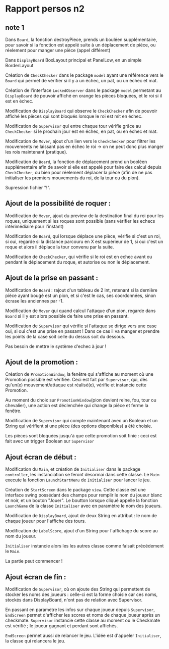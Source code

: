 # Rapport persos n2

## note 1

Dans `Board`, la fonction destroyPiece, prends un bouléen supplémentaire, pour savoir si la fonction est appelé suite à un déplacement de pièce, ou réelement pour manger une pièce (appel différent)

Dans `DisplayBoard` BoxLayout principal et PanelLow, en un simple BorderLayout

Création de `CheckChecker` dans le package `model` ayant une référence vers le `Board` qui permet de vérifier si il y a un échec, un pat, ou un échec et mat.

Création de l'interface `LockedObserver` dans le package `model` permetant au `DisplayBoard` de pouvoir affiché en orange les pièces bloquées, et le roi si il est en échec.

Modification de `DisplayBoard` qui observe le `CheckChecker` afin de pouvoir affiché les pièces qui sont bloqués lorsque le roi est mit en échec.

Modification de `Supervisor` qui entre chaque tour vérifie grâce au `CheckChecker` si le prochain jour est en échec, en pat, ou en échec et mat.

Modification de `Mover`, ajout d'un lien vers le `CheckChecker` pour filtrer les mouvements ne laissant pas en échec le roi -> on ne peut donc plus manger les rois maintenant (pratique).

Modification de `Board`, la fonction de déplacement prend un booléen supplémentaire afin de savoir si elle est appelé pour faire des calcul depuis `CheckChecker`, ou bien pour réelement déplacer la pièce (afin de ne pas initialiser les premiers mouvements du roi, de la tour ou du pion).

Supression fichier "!".

## Ajout de la possibilité de roquer :

Modification de `Mover`, ajout du preview de la destination final du roi pour les roques, uniquement si les roques sont possible (sans vérifier les echecs intérimédiaire pour l'instant)

Modification de `Board`, qui lorsque déplace une pièce, vérifie si c'est un roi, si oui, regarde si la distance parcouru en X est supérieur de 1, si oui c'est un roque et alors il déplace la tour convenu par la suite.

Modification de `CheckChecker`, qui vérifie si le roi est en echec avant ou pendant le déplacement du roque, et autorise ou non le déplacement.

## Ajout de la prise en passant :

Modification de `Board` : rajout d'un tableau de 2 int, retenant si la dernière pièce ayant bougé est un pion, et si c'est le cas, ses coordonnées, sinon écrase les anciennes par -1.

Modification de `Mover` qui quand calcul l'attaque d'un pion, regarde dans `Board` si il y est alors possible de faire une prise en passant.

Modification de `Supervisor` qui vérifie si l'attaque se dirige vers une case oui, si oui c'est une prise en passant ! Dans ce cas il va manger et prendre les points de la case soit celle du dessus soit du dessous.

Pas besoin de mettre le système d'echec à jour !

## Ajout de la promotion :

Création de `PromotionWindow`, la fenêtre qui s'affiche au moment où une Promotion possible est vérifiée.
Ceci est fait par `Supervisor`, qui, dès qu'un(e) mouvement/attaque est réalisé(e), vérifie et instancie cette Promotion.

Au moment du choix sur `PromotionWindow`(pion devient reine, fou, tour ou chevalier), une action est déclenchée qui change la pièce et ferme la fenêtre.

Modification de `Supervisor` qui compte maintenant avec un Boolean et un String qui vérifient si une pièce (des options disponibles) a été choisie.

Les pièces sont bloquées jusqu'à que cette promotion soit finie : ceci est fait avec un trigger Boolean sur `Supervisor`

## Ajout écran de début :

Modification du `Main`, et création de `Initialiser` dans le package `controller`, les instanciation se feront desormai dans cette classe. Le `Main` execute la fonction `LaunchStartMenu` de `Initialiser` pour lancer le jeu.

Création de `StartScreen` dans le package `view`. Cette classe est une interface swing possédant des champs pour remplir le nom du joueur blanc et noir, et un bouton "Jouer".
Le boutton lorsque cliqué appelle la fonction `LaunchGame` de la classe `Initialiser` avec en paramètre le nom des joueurs.

Modification de `DisplayBoard`, ajout de deux String en attribut : le nom de chaque joueur pour l'affiche des tours.

Modification de `LabelScore`, ajout d'un String pour l'affichage du score au nom du joueur.

`Initialiser` instancie alors les les autres classe comme faisait précédement le `Main`.

La partie peut commencer !

## Ajout écran de fin :

Modification de `Supervisor`, où on ajoute des String qui permettent de stocker les noms des joueurs : celle-ci est la forme choisie car ces noms, stockés dans DisplayBoard, n'ont pas de relation avec Supervisor.

En passant en paramètre les infos sur chaque joueur depuis `Supervisor`, `EndScreen` permet d'afficher les scores et noms de chaque joueur après un checkmate.
`Supervisor` instancie cette classe au moment ou le Checkmate est vérifié ; le joueur gagnant et perdant sont affichés.

`EndScreen` permet aussi de relancer le jeu.
L'idée est d'appeler `Initialiser`, la classe qui relancera le jeu.
